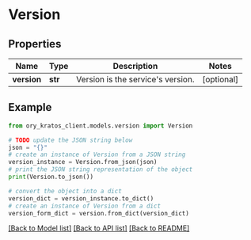 # Version


## Properties

Name | Type | Description | Notes
------------ | ------------- | ------------- | -------------
**version** | **str** | Version is the service&#39;s version. | [optional] 

## Example

```python
from ory_kratos_client.models.version import Version

# TODO update the JSON string below
json = "{}"
# create an instance of Version from a JSON string
version_instance = Version.from_json(json)
# print the JSON string representation of the object
print(Version.to_json())

# convert the object into a dict
version_dict = version_instance.to_dict()
# create an instance of Version from a dict
version_form_dict = version.from_dict(version_dict)
```
[[Back to Model list]](../README.md#documentation-for-models) [[Back to API list]](../README.md#documentation-for-api-endpoints) [[Back to README]](../README.md)


